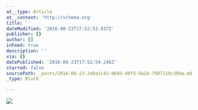 ```yaml
---
at__type: Article
at__context: 'http://schema.org'
title: ''
dateModified: '2016-08-23T17:52:53.937Z'
publisher: {}
author: []
inFeed: true
description: ''
via: {}
datePublished: '2016-08-23T17:52:54.246Z'
starred: false
sourcePath: _posts/2016-08-23-2a0a1c43-0645-40fd-9a24-7987119c389a.md
_type: Blurb

---
```

![](https://the-grid-user-content.s3-us-west-2.amazonaws.com/84b7af53-b94a-4ff4-a65a-28bbe4b8a0d2.jpg)
